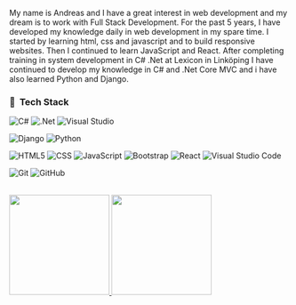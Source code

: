 

<p>
My name is Andreas and I have a great interest in web development and my dream is to work with Full Stack Development.
For the past 5 years, I have developed my knowledge daily in
web development in my spare time. I started by learning html, css and javascript and to 
build responsive websites. Then I continued to learn JavaScript and React.
After completing training in system development in C# .Net at Lexicon in Linköping I have continued to develop my knowledge in C# and .Net Core MVC and i have also learned Python and Django.
</p>
<h3>🔧 &nbsp;Tech Stack</h3>


  ![C#](https://img.shields.io/badge/c%23-%23239120.svg?style=for-the-badge&logo=c-sharp&logoColor=white)
  ![.Net](https://img.shields.io/badge/.NET-5C2D91?style=for-the-badge&logo=.net&logoColor=white)
  ![Visual Studio](https://img.shields.io/badge/Visual%20Studio-5C2D91.svg?style=for-the-badge&logo=visual-studio&logoColor=white)
  
  ![Django](https://img.shields.io/badge/django-%23092E20.svg?style=for-the-badge&logo=django&logoColor=white)
  ![Python](https://img.shields.io/badge/python-3670A0?style=for-the-badge&logo=python&logoColor=ffdd54)

  ![HTML5](https://img.shields.io/badge/-HTML5-333333?style=flat&logo=HTML5)
  ![CSS](https://img.shields.io/badge/-CSS-333333?style=flat&logo=CSS3&logoColor=1572B6)
  ![JavaScript](https://img.shields.io/badge/-JavaScript-333333?style=flat&logo=javascript)
  ![Bootstrap](https://img.shields.io/badge/-Bootstrap-333333?style=flat&logo=bootstrap&logoColor=563D7C)
  ![React](https://img.shields.io/badge/-React-333333?style=flat&logo=react)
  ![Visual Studio Code](https://img.shields.io/badge/-Visual%20Studio%20Code-333333?style=flat&logo=visual-studio-code&logoColor=007ACC)


  ![Git](https://img.shields.io/badge/-Git-333333?style=flat&logo=git)
  ![GitHub](https://img.shields.io/badge/-GitHub-333333?style=flat&logo=github)




<br/>


<a href="https://github.com/andols-dev">
  <img height="180em" src="https://github-readme-stats.vercel.app/api?username=andols-dev&theme=buefy&show_icons=true" />
  <img height="180em" src="https://github-readme-stats.vercel.app/api/top-langs/?username=andols-dev&theme=buefy&layout=compact" />
</a>
